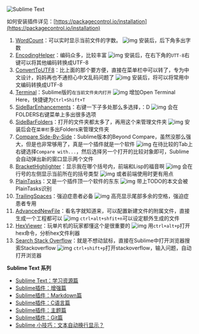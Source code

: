 ![Sublime Text](http://upload-images.jianshu.io/upload_images/26219-29e0b5a286d79092.png?imageMogr2/auto-orient/strip%7CimageView2/2/w/1240/format/jpg)

如何安装插件详见：[https://packagecontrol.io/installation](https://packagecontrol.io/installation)

1. [WordCount](https://github.com/titoBouzout/WordCount)：可以实时显示当前文件的字数。
   ![img](http://upload-images.jianshu.io/upload_images/26219-37e4456561a53c2e.png?imageMogr2/auto-orient/strip%7CimageView2/2/w/1240/format/jpg)
   安装后，后下角多出字数
2. [EncodingHelper](https://github.com/titoBouzout/EncodingHelper)：编码众多，比较丰富
   ![img](http://upload-images.jianshu.io/upload_images/26219-74edac13f7a3748e.png?imageMogr2/auto-orient/strip%7CimageView2/2/w/1240/format/jpg)
   安装后，在右下角的`UTT-8`右键可以将其他编码转换成UTF-8
3. [ConvertToUTF8](https://github.com/seanliang/ConvertToUTF8)：比上面的那个要方便，直接在菜单栏中可以转了，专为中文设计，妈妈再也不通担心中文乱码问题了
   ![img](http://upload-images.jianshu.io/upload_images/26219-6872c20b77473a8c.png?imageMogr2/auto-orient/strip%7CimageView2/2/w/1240/format/jpg)
   安装后，将可以将常用中文编码转换成UTF-8
4. [Terminal](http://wbond.net/sublime_packages/terminal)：Sublime版的`在当前文件夹内打开`
   ![img](http://upload-images.jianshu.io/upload_images/26219-22b8e4d46aa387c6.png?imageMogr2/auto-orient/strip%7CimageView2/2/w/1240/format/jpg)
   增加Open Terminal Here，快捷键为`Ctrl+Shift+T`
5. [SideBarEnhancements](https://github.com/titoBouzout/SideBarEnhancements)：右键一下子多处那么多选择，：D
   ![img](http://upload-images.jianshu.io/upload_images/26219-9ed46b84b16af0c7.png?imageMogr2/auto-orient/strip%7CimageView2/2/w/1240/format/jpg)
   会在FOLDERS右键菜单上多出很多选项
6. [SideBarFolders](https://github.com/titoBouzout/SideBarFolders)：打开的文件夹都太多了，再用这个来管理文件夹
   ![img](http://upload-images.jianshu.io/upload_images/26219-5f543c8b670bad40.png?imageMogr2/auto-orient/strip%7CimageView2/2/w/1240/format/jpg)
   安装后会在`菜单栏`多出Folders来管理文件夹
7. [Compare Side-By-Side](https://bitbucket.org/dougty/sublime-compare-side-by-side)：Sublime版本的Beyond Compare，虽然没那么强大，但是也非常够用了，真是一个插件就是一个软件
   ![img](http://upload-images.jianshu.io/upload_images/26219-a4cee9bde4b7071d.png?imageMogr2/auto-orient/strip%7CimageView2/2/w/1240/format/jpg)
   在待比较的Tab上右键选择`Compare with...`，然后选择另一个打开的比较对象即可，Sublime会自动弹出新的窗口显示两个文件
8. [BracketHighlighter](https://github.com/facelessuser/BracketHighlighter)：显示我在哪个括号内，前端和Lisp的福音啊
   ![img](http://upload-images.jianshu.io/upload_images/26219-cd1599cb27433460.png?imageMogr2/auto-orient/strip%7CimageView2/2/w/1240/format/jpg)
   会在行号的左侧显示当前所在的括号类型
   ![img](http://upload-images.jianshu.io/upload_images/26219-52791f4e0120d43f.png?imageMogr2/auto-orient/strip%7CimageView2/2/w/1240/format/jpg)
   或者前端使用时更有用点
9. [PlainTasks](https://github.com/aziz/PlainTasks)：又是一个插件顶一个软件的东东
   ![img](http://upload-images.jianshu.io/upload_images/26219-4f3f597ed4cd696f.png?imageMogr2/auto-orient/strip%7CimageView2/2/w/1240/format/jpg)
   带上TODO的本文会被PlainTasks识别
10. [TrailingSpaces](https://github.com/SublimeText/TrailingSpaces)：强迫症患者必备
    ![img](http://upload-images.jianshu.io/upload_images/26219-bfaae3798e010b6f.png?imageMogr2/auto-orient/strip%7CimageView2/2/w/1240/format/jpg)
    高亮显示尾部多余的空格，强迫症患者专用
11. [AdvancedNewFile](https://github.com/skuroda/Sublime-AdvancedNewFile)：看名字就知道来，可以配置新建文件的附属文件，直接生成一个工程都可以
    ![img](http://upload-images.jianshu.io/upload_images/26219-681fb753748a70ef.png?imageMogr2/auto-orient/strip%7CimageView2/2/w/1240/format/jpg)
    `ctrl+alt+shfit+n`可以设定额外生成的文件
12. [HexViewer](https://github.com/facelessuser/HexViewer)：玩单片机的玩家都懂这个是很重要的
    ![img](http://upload-images.jianshu.io/upload_images/26219-b2fbcfbc300d0f6d.png?imageMogr2/auto-orient/strip%7CimageView2/2/w/1240/format/jpg)
    用`ctrl+alt+p`打开hex命令，分析hex文件利器
13. [Search Stack Overflow](https://github.com/ericmartel/Sublime-Text-2-Stackoverflow-Plugin)：就是不想动鼠标，直接在Sublime中打开浏览器搜索Stackoverflow
    ![img](http://upload-images.jianshu.io/upload_images/26219-120443493237af11.png?imageMogr2/auto-orient/strip%7CimageView2/2/w/1240/format/jpg)
    `ctrl+shift+p`打开stackoverflow，输入问题，自动打开浏览器

**Sublime Text 系列**

- [Sublime Text：学习资源篇](http://www.jianshu.com/p/d1b9a64e2e37)
- [Sublime插件：增强篇](http://www.jianshu.com/p/5905f927d01b)
- [Sublime插件：Markdown篇](http://www.jianshu.com/p/aa30cc25c91b)
- [Sublime插件：C语言篇](http://www.jianshu.com/p/595975a2a5f3)
- [Sublime插件：主题篇](http://www.jianshu.com/p/13fedee165f1)
- [Sublime插件：Git篇](http://www.jianshu.com/p/3a8555c273d8)
- [Sublime 小技巧：文本自动换行显示？](http://www.jianshu.com/p/c75d21d2e967)